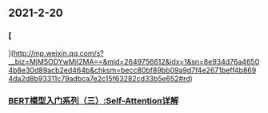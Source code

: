
## 2021-2-20

### [
](http://mp.weixin.qq.com/s?__biz=MjM5ODYwMjI2MA==&mid=2649756612&idx=1&sn=8e934d76a46504b8e30d89acb2ed464b&chksm=becc80bf89bb09a9d7f4e2671beff4b8694da2d8b93311c79adbca7e2c15f63282cd33b5e652#rd)

### [BERT模型入门系列（三）:Self-Attention详解](https://juejin.cn/post/6930528321516077063)